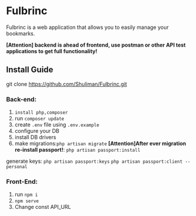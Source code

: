 # Fulbrinc

Fulbrinc is a web application that allows you to easily manage your bookmarks. 

**[Attention] backend is ahead of frontend, use postman or other API test applications to get full functionality!**


## Install Guide 
git clone https://github.com/Shuliman/Fulbrinc.git

### Back-end:
1. `install php,composer`
2. run `composer update`
3. create `.env` file using `.env.example`
4. configure your DB
5. install DB drivers
6. make migrations:`php artisan migrate`
**[Attention]After ever migration re-install passport!**:
`php artisan passport:install`
	
generate keys:
`php artisan passport:keys`
`php artisan passport:client --personal`
### Front-End:
1. run `npm i`
2. `npm serve`
3. Change const API_URL
